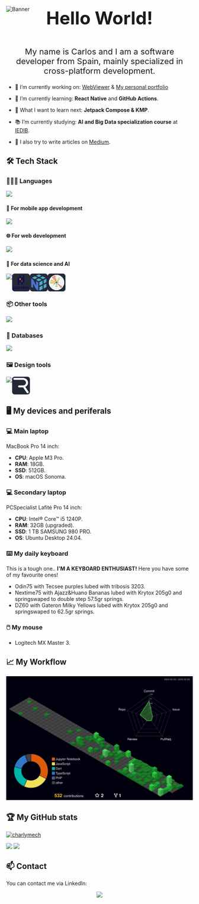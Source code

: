 ![Banner](./img/banner.png)

<p style="font-size: 48px; text-align: center; margin-top:-28px"><b>Hello World!</b></p>
<p style="font-size: 22px; text-align: center;">My name is Carlos and I am a software developer from Spain, mainly specialized in cross-platform development.</p>

-  🔭 I’m currently working on: [WebViewer](https://github.com/CharlyMech/webviewer) & [My personal portfolio](https://charlymech.com/)

-  🌳 I’m currently learning: **React Native** and **GitHub Actions**.

-  🌱 What I want to learn next: **Jetpack Compose & KMP**.

-  📚 I’m currently studying: **AI and Big Data specialization course** at [IEDIB](https://iedib.net/).

-  📝 I also try to write articles on [Medium](https://medium.com/@CharlyMech).

## 🛠️ Tech Stack

### 👨🏽‍💻 Languages

<img src="https://skillicons.dev/icons?i=dart,kotlin,java,html,css,javascript,typescript,python,latex,md" />

#### 📱 For mobile app development

<img src="https://skillicons.dev/icons?i=flutter,react,androidstudio,materialui" />

#### 🌐 For web development

<img src="https://skillicons.dev/icons?i=react,next,tailwind,angular,nest,fastapi" />

#### 🧠 For data science and AI

<div style="display: flex;">
   <img src="https://skillicons.dev/icons?i=sklearn,selenium,opencv" />
   <img style="background-color: #242938; width: 48px; height: 48px;" src="./img/pandas.svg" >
   <img style="background-color: #242938; width: 48px; height: 48px; " src="./img/numpy.svg" >
   <img style="background-color: #242938; width: 48px; height: 48px; " src="./img/matplotlib.svg" >

</div>

### 📦 Other tools

<img src="https://skillicons.dev/icons?i=linux,docker,git,github,azure,bash,powershell,npm,vite,vercel,vscode" />

### 💾 Databases

<img src="https://skillicons.dev/icons?i=mysql,mongo,postgres,sqlite" />

### 🖼️ Design tools

<div style="display: flex;">
   <img src="https://skillicons.dev/icons?i=figma" />
   <img style="background-color: #242938; width: 48px; height: 48px;"" src="./img/rive.svg">
</div>

## 🖥️ My devices and periferals

### 💻 Main laptop

MacBook Pro 14 inch:

-  **CPU**: Apple M3 Pro.
-  **RAM**: 18GB.
-  **SSD**: 512GB.
-  **OS**: macOS Sonoma.

### 💻 Secondary laptop

PCSpecialist Lafité Pro 14 inch:

-  **CPU**: Intel® Core™ i5 1240P.
-  **RAM**: 32GB (upgraded).
-  **SSD**: 1 TB SAMSUNG 980 PRO.
-  **OS**: Ubuntu Desktop 24.04.

### ⌨️ My daily keyboard

This is a tough one.. **I'M A KEYBOARD ENTHUSIAST!** Here you have some of my favourite ones!

-  Odin75 with Tecsee purples lubed with tribosis 3203.
-  Nextime75 with Ajazz&Huano Bananas lubed with Krytox 205g0 and springswaped to double step 57.5gr springs.
-  DZ60 with Gateron Milky Yellows lubed with Krytox 205g0 and springswaped to 62.5gr springs.

### 🖱️ My mouse

-  Logitech MX Master 3.

<!-- Once I finally deploy something and mantain it... (I'm just a lazy one)
## 🚀 Deployments
-> Links from:https://raw.githubusercontent.com/igijon/igijon/main/README.md
[![WebPersonal](https://img.shields.io/badge/Web_Personal-pink?style=for-the-badge&logo=About.me&logoColor=black)](https://igijon.netlify.app/)
[![GithubPersonal](https://img.shields.io/badge/Repo-100000?style=for-the-badge&logo=github&logoColor=white)](https://github.com/igijon/igijon)
[![NetlifyPersonal](https://api.netlify.com/api/v1/badges/4501457f-083e-4ef0-a8ef-b6c94c0f41d2/deploy-status)](https://app.netlify.com/sites/igijon/deploys)
<br>
-->

## 📈 My Workflow

![](./profile-3d-contrib/profile-night-green.svg)

## 🏆 My GitHub stats

<p align="left"> <a href="https://github.com/ryo-ma/github-profile-trophy"><img src="https://github-profile-trophy.vercel.app/?username=CharlyMech&theme=dark" alt="charlymech" /></a> </p>

![](https://github-readme-stats.vercel.app/api?username=charlymech&show_icons=true&locale=en&theme=dracula) ![](https://github-readme-streak-stats.herokuapp.com/?user=charlymech)

## 📫 Contact

You can contact me via LinkedIn:

<div style="display: flex; align-items:center; justify-content: center">
<a href="www.linkedin.com/in/carlos-sanchez-recio-77a286243"><img style="width:100px" src="https://skillicons.dev/icons?i=linkedin" /></a>
</div>
